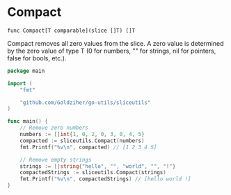 # Compact

`func Compact[T comparable](slice []T) []T`

Compact removes all zero values from the slice. A zero value is determined by the zero value of type T (0 for numbers, "" for strings, nil for pointers, false for bools, etc.).

```go
package main

import (
	"fmt"

	"github.com/Goldziher/go-utils/sliceutils"
)

func main() {
	// Remove zero numbers
	numbers := []int{1, 0, 2, 0, 3, 0, 4, 5}
	compacted := sliceutils.Compact(numbers)
	fmt.Printf("%v\n", compacted) // [1 2 3 4 5]

	// Remove empty strings
	strings := []string{"hello", "", "world", "", "!"}
	compactedStrings := sliceutils.Compact(strings)
	fmt.Printf("%v\n", compactedStrings) // [hello world !]
}
```
